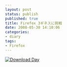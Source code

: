 ```yaml
---
layout: post
status: publish
published: true
title: Firefox 3ギネスに挑戦
date: 2008-05-30 14:10:06
categories:
- diary
tags:
- Firefox
---
```

<a href="http://www.spreadfirefox.com/node&amp;id=0&amp;t=264"><img title="Download Day" src="http://www.spreadfirefox.com/files/images/affiliates_banners/dday_badge_fox.png" border="0" alt="Download Day" /></a>
